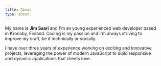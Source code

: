 ```yaml
---
title: About
type: about
---
```


My name is **Jim Saari** and I'm an young experienced web developer
based in Kronoby, Finland. Coding is my passion and I'm always striving to
improve my craft, be it technically or socially.

I have over three years of experience working on exciting and innovative
projects, leveraging the power of modern JavaScript to build responsive
and dynamic applications that clients love.
